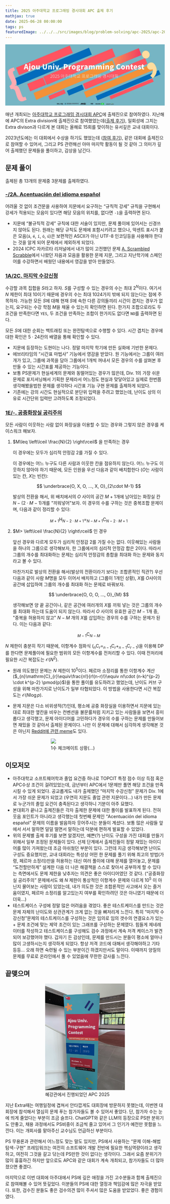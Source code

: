 ```yaml
---
title: 2025 아주대학교 프로그래밍 경시대회 APC 출제 후기
mathjax: true
date: 2025-06-28 00:00:00
tags: ps
featuredImage: ../../../src/images/blog/problem-solving/apc-2025/apc-2025-banner.png
---
```


![apc-2025-banner.png](../../../src/images/blog/problem-solving/apc-2025/apc-2025-banner.png)

매년 개최되는 [아주대학교 프로그래밍 경시대회 APC](https://shake.codes/apc)에 출제진으로 참여하였다. 지난해에 APC의 Extra division에 출제진으로 참여했었는데([출제 후기](https://sylvesterkwon.com/problem-solving/apc-2024-extra/)), 일회성에 그치는 Extra divison과 다르게 본 대회는 올해로 15회를 맞이하는 유서깊은 교내 대회이다.

2023년도에는 이 대회에서 수상을 하기도 했었는데 ([참여 후기](https://sylvesterkwon.com/problem-solving/apc-2023-div1/)), 같은 대회에 출제진으로 참여할 수 있어서, 그리고 PS 관련해선 아마 마지막 활동이 될 것 같아 그 의미가 깊어 출제했던 문제들을 풀이하고, 감상을 남긴다.

## 문제 풀이

출제된 총 13개의 문제중 3문제를 출제하였다.

### [-/2A. Acentuación del idioma español](https://www.acmicpc.net/problem/33883)

어려울 것 없이 조건문을 사용하여 지문에서 요구하는 “규칙적 강세” 규칙을 구현해서 강세가 적용되는 모음이 있다면 해당 모음의 위치를, 없다면 `-1`을 출력하면 된다.

- 지문에 “불규칙적 강세” 규칙에 대한 서술이 있지만, 문제 풀이에 있어서는 신경쓰지 않아도 된다. 원래는 해당 규칙도 문제에 포함시키려고 했으나, 악센트 표시가 붙은 모음(`á`, `é`, `í`, `ó`, `ú`)은 보편적인 ASCII가 아닌 UTF-8 인코딩등을 사용해야 한다는 것을 알게 되어 문제에서 제외하게 되었다.
- 2024 ICPC 자카르타 리저널에서 내가 많이 고전했던 문제 [A. Scrambled Scrabble](https://www.acmicpc.net/problem/33119)에서 나왔던 자음과 모음을 활용한 문제 지문, 그리고 지난학기에 스페인어를 수강하면서 배웠던 내용에서 영감을 받아 만들었다.

### [1A/2C. 마지막 수강신청](https://www.acmicpc.net/problem/33885)

수강할 과목 집합을 $S$라고 하자. $S$를 구성할 수 있는 경우의 수는 최대 $2^N$이다. 여기서 $N$ 제한이 최대 $10$이기 때문에 경우의 수는 최대 $1024$가지 밖에 되지 않는다는 점에 주목하자. 가능한 모든 $S$에 대해 현재 $S$에 속한 다른 강의들끼리 시간이 겹치는 경우가 없는지, 요구되는 수강 학점 $M$을 채울 수 있는지 확인하면 된다. 한가지 조합으로라도 두 조건을 만족한다면 `YES`, 두 조건을 만족하는 조합이 한가지도 없다면 `NO`를 출력하면 된다.

모든 $S$에 대한 순회는 백트래킹 또는 완전탐색으로 수행할 수 있다. 시간 겹치는 경우에 대한 확인은 $5 \cdot 24$칸의 배열을 통해 확인할 수 있다.

- 지문에 등장하는 도현이는 나다. 정말 마지막 학기에 만든 실화에 기반한 문제다.
- 에브리타임의 “시간표 마법사” 기능에서 영감을 받았다. 원 기능에서는 그룹이 여러개가 있고, 그룹에 과목을 담아 그룹에서 1개씩 꺼내서 모든 경우의 수를 살펴본 후 만들 수 있는 시간표를 제공하는 기능이다.
- 보통 PS문제가 현실세계의 문제와 동떨어있는 경우가 많은데, Div. 1의 가장 쉬운 문제로 포지셔닝해서 기획한 문제라서 어느정도 현실과 맞닿아있고 실제로 한번쯤 생각해봤을법한 문제를 생각하다 시간표 기능 구현 문제를 출제하게 되었다.
- 기존에는 강의 시간도 현실적으로 분단위 입력을 주려고 했었는데, 난이도 상의 이유로 시간단위 입력만 고려하도록 조정되었다.

### [1E/-. 공중화장실 공리주의](https://www.acmicpc.net/problem/33889)

모든 사람이 이웃하는 사람 없이 화장실을 이용할 수 있는 경우와 그렇지 않은 경우를 케이스워크 해보자.

1. $M\leq \left\lceil \frac{N}{2} \right\rceil$ 을 만족하는 경우
    
    이 경우에는 모두가 심리적 안정감 $2$를 가질 수 있다.
    
    이 경우에는 어느 누구도 다른 사람과 이웃한 칸을 점유하지 않는다. 어느 누구도 이웃하지 않아야 하기 때문에, 모든 인원을 우선 다음과 같이 배치합한다 ($O$는 사람이 있는 칸, $X$는 빈칸):
    
    $$
    \underbrace{O, X, O, ..., X, O}_{2\cdot M-1}
    $$
    
    발상의 전환을 해서, 위 배치에서의 $O$ 사이의 공간 $M+1$개에 남아있는 화장실 칸 $N-(2\cdot M-1)$개를 "끼워넣어"보자. 이 경우의 수를 구하는 것은 중복조합 문제이며, 다음과 같이 정리할 수 있다:
    
    $$
    _{M+1}\mathrm{H}_{N-2\cdot M+1} =  _{N-M+1}\mathrm{C}_{N-2\cdot M+1}
    $$
    
2. $M> \left\lceil \frac{N}{2} \right\rceil$ 인 경우
    
    앞선 경우와 다르게 모두가 심리적 안정감 $2$를 가질 수는 없다. 이웃해있는 사람들을 하나의 그룹으로 생각해보자, 한 그룹에서의 심리적 안정감 합은 $2$이다. 따라서 그룹의 개수를 최대화하는 문제는 심리적 안정감의 총합을 최대화 하는 문제와 동치라고 볼 수 있다.
    
    마찬가지로 발상의 전환을 해서(발상의 전환이라기 보다는 조합론적인 직관?) 우선 다음과 같이 사람 $M$명을 모두 이어서 배치하고 (그룹이 $1$개인 상황),  $X$를 $O$사이의 공간에 삽입하여 그룹의 개수를 최대화 하는 문제로 바꿔보자.
    
    $$
    \underbrace{O, O, O, ..., O}_{M}
    $$
    
    생각해보면 양 끝 공간이나, 같은 공간에 여러개의 $X$를 끼워 넣는 것은 그룹의 개수를 최대화 하는데 도움이 되지 않는다. 따라서 $O$ 사이의 유효한 공간 $M-1$개 중, "중복을 허용하지 않고" $N-M$ 개의 $X$를 삽입하는 경우의 수를 구하는 문제가 된다. 이는 다음과 같다:
    
    $$
    _{M-1}\mathrm{C}_{N-M}
    $$
    

$N$ 제한이 충분히 작기 때문에, 이항계수 점화식 ($_{n}\mathrm{C}_{r} = _{n-1}\mathrm{C}_{r} + _{n-1}\mathrm{C}_{r-1}$)을 이용해 DP를 한다면 문제풀이에 필요한 범위의 모든 이항계수를 전처리할 수 있다. 이때 전처리에 필요한 시간 복잡도는 $\mathcal{O}({N^2})$.

- 원래 의도했던 문제는 $N$ 제한이 $10^5$이다. 페르마 소정리를 통한 이항계수 계산 ($_{n}\mathrm{C}_{r}\equiv\frac{n!}{r!(n-r)!}\equiv n!\cdot (n-k)^{p-2} \cdot k^{p-2} \pmod{p}$)을 통한 풀이를 유도하려고 했었는데, 난이도 커브 구성을 위해 마찬가지로 난이도가 일부 타협되었다. 이 방법을 사용한다면 시간 복잡도는 $\mathcal{O}(N \log{p})$.
- 문제 지문은 다소 비위생적(?)인데, 평소에 공중 화장실을 이용하면서 지문에 있는대로 최대한 옆칸을 비우는 컨벤션을 불문률처럼 지키고 있는 사람들을 보면서 흥미롭다고 생각했고, 문제 아이디어를 고민하다가 경우의 수를 구하는 문제를 만들어보면 재밌을 것 같아서 출제된 문제이다. 나만 이 문제에 대해서 심각하게 생각해본 것은 아닌지 [Reddit에 관련 meme](https://www.reddit.com/r/ComedyCemetery/comments/8igs1s/only_guys_will_understand/)도 있다.
    
    <figure style="display:block; width:50%; margin-left:auto; margin-right:auto;">
        <img src="https://preview.redd.it/qya7psx9g2x01.jpg?width=320&crop=smart&auto=webp&s=7e34e372be7933d30d5d297c8df5b9a3746035d6">
        <figcaption>1수 체크메이트 상황(...)</figcaption>
    </figure>
    

## 이모저모

- 아주대학교 소프트웨어학과 졸업 요건중 하나로 TOPCIT 특정 점수 이상 득점 혹은 APC수상 조건이 걸려있었는데, 금년부터 APC에서 1문제만 풀면 해당 조건을 만족시킬 수 있게 되었다. 공교롭게도 내가 출제했던 “마지막 수강신청” 문제가 Div. 1에서 가장 쉬운 문제가 되었고 (우연히 지문도 졸업 관련 지문이다…) 내가 만든 문제로 누군가의 졸업 요건이 충족된다고 생각하니 기분이 아주 묘했다.
- 본대회가 끝나고 출제진들은 각자 출제한 문제에 대한 풀이를 발표하게 된다. 전혀 웃음 포인트가 아니라고 생각했는데 첫번째 문제인 “Acentuación del idioma español” 문제의 이름을 발음하자 웃어주시는 분들이 계셨다. 보통 많은 사람들 앞에서 서서 말하면 덜덜 떨면서 말하는데 덕분에 편하게 발표할 수 있었다.
- 위의 문제별 출제 후기를 보면 알겠지만, 예쁜(?) 난이도 구성을 가진 대회를 만들기 위해서 일부 조정된 문제들이 있다. 선제 단계에서 출제진들이 정말 재밌는 아이디어를 많이 가져왔는데 조금 아쉬웠던 부분이 있다. 그런데 지금 생각해보면 난이도 구성도 중요했지만, 교내 대회라는 특성상 어떤 한 문제를 풀기 위해 최고의 방법(가령, 페르마 소정리)만을 허용하는 대신 여러 풀이에 대해 문제를 열어놓고, 문제를 “도전할만하게” 설계한 다음 더 나은 해결책을 스스로 찾아서 공부하게 할 수 있다는 측면에서도 문제 제한을 낮추자는 의견은 좋은 아이디어였던 것 같다. (“공중화장실 공리주의” 문제에서도 왜 $N$ 제한이 통상적인 이항계수 문제와 다르게 $10^5$ 이 아닌지 물어보는 사람이 있었는데, 내가 의도한 것은 조합론적인 사고에서 오는 즐거움이였지, 페르마 소정리를 알고있는지 여부를 확인하려던 것은 아니였기 때문에 더더욱…)
- 테스트케이스 구성에 정말 많은 어려움을 겪었다. 좋은 테스트케이스를 만드는 것은 문제 자체의 난이도와 상관관계가 크게 없는 것을 뼈저리게 느낀다. 특히 “마지막 수강신청”문제의 테스트케이스를 구성하는 것은 임의로 임의 갯수의 연결요소가 있는 + 문제 조건에 맞는 제약 조건이 있는 그래프를 구성하는 문제였다. 힘들게 제네레이터를 작성하고 테스트케이스를 구성해도 검수 과정에서 계속 저격 케이스가 발견되어 보강했어야 했다. 갑자기 든 감상인데, 문제를 만드시는 분들이 평소에 얼마나 많이 고생하시는지 생각하게 되었다. 항상 저격 코드에 대해서 생각해야하고 기타 등등… 오래 하면 숙련될 수 있는 부분이긴 하겠지만서도 말이다. 이때까지 양질의 문제를 무료로 온라인에서 풀 수 있었음에 무한한 감사를 느낀다.

## 끝맺으며

<figure style="display:block; width:50%; margin-left:auto; margin-right:auto;">
  <img src="../../../src/images/blog/problem-solving/apc-2025/apc-2025-banner-irl.png" 
  alt="혜강관에서 진행되었던 APC 2025">
  <figcaption>혜강관에서 진행되었던 APC 2025</figcaption>
</figure>

지난 Extra때는 여행일정에 겹쳐서 안타깝게도 대회장에 방문하지 못했는데, 이번엔 대회장에 참석해서 열심히 문제 푸는 참가자들도 볼 수 있어서 좋았다. 단, 참가자 수는 눈에 띄게 줄었다는 부분이 조금 슬프다. ChatGPT와 같은 LLM의 등장으로 PS판 분위기도 안좋고, 채용 과정에서도 PS비중이 조금씩 줄고 있어서 그 인기가 예전만 못함을 느낀다. 이는 개회사를 맡아주신 교수님도 언급하신 부분이다.

PS 무용론과 관련해서 어느정도 맞는 말도 있지만, PS에서 사용하는 “문제 이해-해법 탐색-구현” 프레임워크는 여전히 소프트웨어 개발 전반에 필요한 핵심역량이라고 생각하고, 여전히 그것을 갈고 닦는데 PS만한 것이 없다는 생각이다. 그래서 요즘 분위기가 많이 흉흉하긴 하지만 앞으로도 APC와 같은 대회가 계속 개최되고, 참가자들도 더 많아졌으면 좋겠다.

마지막으로 이번 대회에 아주대에서 PS에 깊은 애정을 가진 고수분들과 함께 출제진으로 참여해볼 수 있어 뜻깊었다. 이분들의 PS에 대한 열정과 책임감에 많은 자극을 받았다. 또한, 검수진 분들도 좋은 검수의견 많이 주셔서 많은 도움을 받았었다. 좋은 경험이였다.